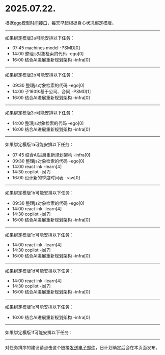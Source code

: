 # 2025.07.22.

根据[ego模型时间接口](https://gitee.com/hyg/blog/blob/master/timeflow.md)，每天早起根据身心状况绑定模版。

---
如果绑定模版2a可能安排以下任务：

- 07:45	machines model -PSMD[0]
- 14:00	整理js对象检索的代码 -ego[0]
- 16:00	结合AI进展重新规划架构 -infra[0]

---
如果绑定模版2b可能安排以下任务：

- 09:30	整理js对象检索的代码 -ego[0]
- 14:00	子1609:基于公司、合同 -PSMD[1]
- 16:00	结合AI进展重新规划架构 -infra[0]

---
如果绑定模版2c可能安排以下任务：

- 14:00	整理js对象检索的代码 -ego[0]
- 16:00	结合AI进展重新规划架构 -infra[0]

---
如果绑定模版1a可能安排以下任务：

- 07:45	结合AI进展重新规划架构 -infra[0]
- 09:30	整理js对象检索的代码 -ego[0]
- 14:00	react ink -learn[4]
- 14:30	copilot -js[7]
- 16:00	设计新的季度时间表 -raw[0]

---
如果绑定模版1b可能安排以下任务：

- 09:30	整理js对象检索的代码 -ego[0]
- 14:00	react ink -learn[4]
- 14:30	copilot -js[7]
- 16:00	结合AI进展重新规划架构 -infra[0]

---
如果绑定模版1c可能安排以下任务：

- 14:00	react ink -learn[4]
- 14:30	copilot -js[7]
- 16:00	结合AI进展重新规划架构 -infra[0]

---
如果绑定模版1d可能安排以下任务：

- 14:00	react ink -learn[4]
- 14:30	copilot -js[7]
- 16:00	结合AI进展重新规划架构 -infra[0]

---
如果绑定模版1e可能安排以下任务：

- 16:00	结合AI进展重新规划架构 -infra[0]

---
如果绑定模版1f可能安排以下任务：


---
对任务排序的建议请点击这个链接<a href="mailto:huangyg@mars22.com?subject=关于2025.07.22.任务排序的建议&body=date: 2025.07.22.%0D%0Afile: ../../blog/release/time/d.20250722.md%0D%0A---请勿修改邮件主题及以上内容---%0D%0A">发送电子邮件</a>，日计划确定后会在本页面发布。